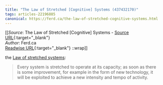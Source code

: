 ```yaml
---
title: "The Law of Stretched [Cognitive] Systems (437432170)"
tags: articles-22196885
canonical: https://ferd.ca/the-law-of-stretched-cognitive-systems.html
---
```


[[_Source_: The Law of Stretched [Cognitive] Systems - [Source URL](https://ferd.ca/the-law-of-stretched-cognitive-systems.html){:target="_blank"}<br>
_Author_: Ferd.ca<br>
[Readwise URL](https://readwise.io/open/437432170){:target="_blank"}
::wrap]]

the [Law of stretched systems](https://www.researchgate.net/publication/334267822_Steering_the_Reverberations_of_Technology_Change_on_Fields_of_Practice_Laws_that_Govern_Cognitive_Work):

> Every system is stretched to operate at its capacity; as soon as there is some improvement, for example in the form of new technology, it will be exploited to achieve a new intensity and tempo of activity.
